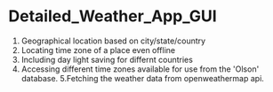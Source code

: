# Detailed_Weather_App_GUI
1. Geographical location based on city/state/country
2. Locating time zone of a place even offline
3. Including day light saving for differnt countries
4. Accessing different time zones available for use from the 'Olson' database.
5.Fetching the weather data from openweathermap api.
